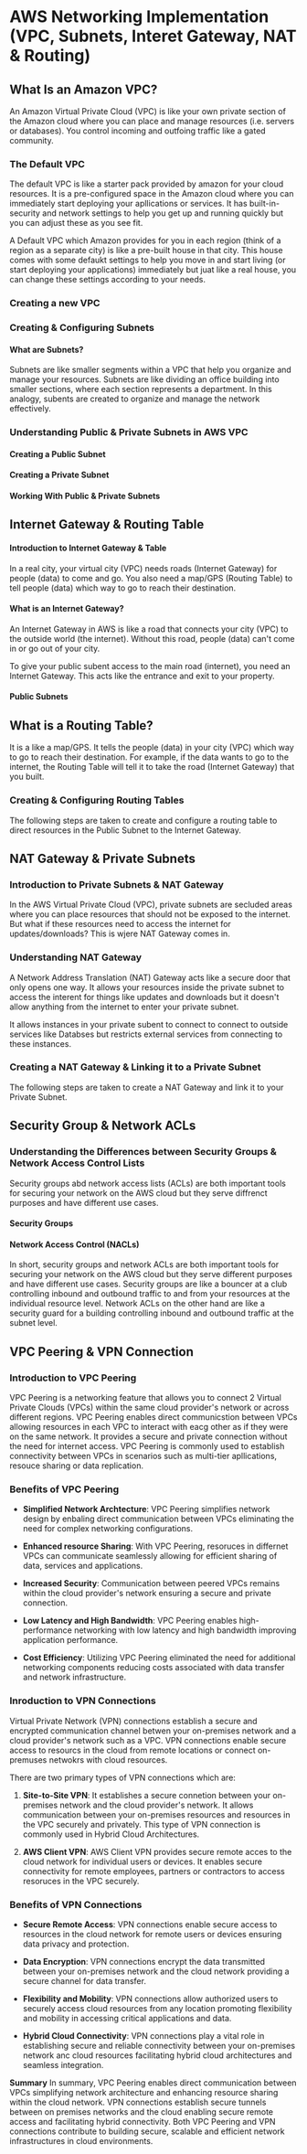 # AWS Networking Implementation (VPC, Subnets, Interet Gateway, NAT & Routing)

## What Is an Amazon VPC?
An Amazon Virtual Private Cloud (VPC) is like your own private section of the Amazon cloud where you can place and manage resources (i.e. servers or databases). You control incoming and outfoing traffic like a gated community.

### The Default VPC
The default VPC is like a starter pack provided by amazon for your cloud resources. It is a pre-configured space in the Amazon cloud where you can immediately start deploying your apllications or services. It has built-in-security and network settings to help you get up and running quickly but you can adjust these as you see fit.

A Default VPC which Amazon provides for you in each region (think of a region as a separate city) is like a pre-built house in that city. This house comes with some defaukt settings to help you move in and start living (or start deploying your applications) immediately but juat like a real house, you can change these settings according to your needs.

### Creating a new VPC

### Creating & Configuring Subnets
#### What are Subnets?
Subnets are like smaller segments within a VPC that help you organize and manage your resources. Subnets are like dividing an office building into smaller sections, where each section represents a department. In this analogy, subents are created to organize and manage the network effectively.

### Understanding Public & Private Subnets in AWS VPC
#### Creating a Public Subnet

#### Creating a Private Subnet

#### Working With Public & Private Subnets

## Internet Gateway & Routing Table

#### Introduction to Internet Gateway & Table
In a real city, your virtual city (VPC) needs roads (Internet Gateway) for people (data) to come and go. You also need a map/GPS (Routing Table) to tell people (data) which way to go to reach their destination.

#### What is an Internet Gateway?
An Internet Gateway in AWS is like a road that connects your city (VPC) to the outside world (the internet). Without this road, people (data) can't come in or go out of your city.

To give your public subent access to the main road (internet), you need an Internet Gateway. This acts like the entrance and exit to your property. 

#### Public Subnets

## What is a Routing Table?
It is a like a map/GPS. It tells the people (data) in your city (VPC) which way to go to reach their destination. For example, if the data wants to go to the internet, the Routing Table will tell it to take the road (Internet Gateway) that you built.

### Creating & Configuring Routing Tables
The following steps are taken to create and configure a routing table to direct resources in the Public Subnet to the Internet Gateway.

## NAT Gateway & Private Subnets
### Introduction to Private Subnets & NAT Gateway
In the AWS Virtual Private Cloud (VPC), private subnets are secluded areas where you can place resources that should not be exposed to the internet. But what if these resources need to access the internet for updates/downloads? This is wjere NAT Gateway comes in.

### Understanding NAT Gateway
A Network Address Translation (NAT) Gateway acts like a secure door that only opens one way. It allows your resources inside the private subnet to access the interent for things like updates and downloads but it doesn't allow anything from the internet to enter your private subnet.

It allows instances in your private subent to connect to connect to outside services like Databses but restricts external services from connecting to these instances.

### Creating a NAT Gateway & Linking it to a Private Subnet
The following steps are taken to create a NAT Gateway and link it to your Private Subnet.

## Security Group & Network ACLs
### Understanding the Differences between Security Groups & Network Access Control Lists
Security groups abd network access lists (ACLs) are both important tools for securing your network on the AWS cloud but they serve diffrenct purposes and have different use cases.

#### Security Groups

#### Network Access Control (NACLs)

In short, security groups and network ACLs are both important tools for securing your network on the AWS cloud but they serve different purposes and have different use cases. Security groups are like a bouncer at a club controlling inbound and outbound traffic to and from your resources at the individual resource level. Network ACLs on the other hand are like a security guard for a building controlling inbound and outbound traffic at the subnet level.

## VPC Peering & VPN Connection
### Introduction to VPC Peering
VPC Peering is a networking feature that allows you to connect 2 Virtual Private Clouds (VPCs) within the same cloud provider's network or across different regions. VPC Peering enables direct communicstion between VPCs allowing resources in each VPC to interact with eacg other as if they were on the same network. It provides a secure and private connection without the need for internet access. VPC Peering is commonly used to establish connectivity between VPCs in scenarios such as multi-tier apllications, resouce sharing or data replication.

### Benefits of VPC Peering
* **Simplified Network Archtecture**: VPC Peering simplifies network design by enbaling direct communication between VPCs eliminating the need for complex networking configurations.

* **Enhanced resource Sharing**: With VPC Peering, resoruces in differnet VPCs can communicate seamlessly allowing for efficient sharing of data, services and applications.

* **Increased Security**: Communication between peered VPCs remains within the cloud provider's network ensuring a secure and private connection.

* **Low Latency and High Bandwidth**: VPC Peering enables high-performance networking with low latency and high bandwidth improving application performance.

* **Cost Efficiency**: Utilizing VPC Peering eliminated the need for additional networking components reducing costs associated with data transfer and network infrastructure.

### Inroduction to VPN Connections
Virtual Private Network (VPN) connections establish a secure and encrypted communication channel betwen your on-premises network and a cloud provider's network such as a VPC. VPN connections enable secure access to resourcs in the cloud from remote locations or connect on-premuses netwokrs with cloud resources.

There are two primary types of VPN connections which are:

1. **Site-to-Site VPN**: It establishes a secure connetion between your on-premises network and the cloud provider's network. It allows communication between your on-premises resources and resources in the VPC securely and privately. This type of VPN connection is commonly used in Hybrid Cloud Architectures.

2. **AWS Client VPN**: AWS Client VPN provides secure remote acces to the cloud network for individual users or devices. It enables secure connectivity for remote employees, partners or contractors to access resoruces in the VPC securely.

### Benefits of VPN Connections
* **Secure Remote Access**: VPN connections enable secure access to resources in the cloud network for remote users or devices ensuring data privacy and protection.

* **Data Encryption**: VPN connections encrypt the data transmitted between your on-premises network and the cloud network providing a secure channel for data transfer.

* **Flexibility and Mobility**: VPN connections allow authorized users to securely access cloud resources from any location promoting flexibility and mobility in accessing critical applications and data.

* **Hybrid Cloud Connectivity**: VPN connections play a vital role in establishing secure and reliable connectivity between your on-premises network anc cloud resources facilitating hybrid cloud architectures and seamless integration.

**Summary**
In summary, VPC Peering enables direct communication between VPCs simplifying network architecture and enhancing resource sharing within the cloud network. VPN connections establish secure tunnels between on premises networks and the cloud enabling secure remote access and facilitating hybrid connectivity. Both VPC Peering and VPN connections contribute to building secure, scalable and efficient network infrastructures in cloud environments.